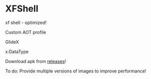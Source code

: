 # XFShell
xf shell - optimized!

Custom AOT profile

GlideX

x:DataType

Download apk from [releases](https://github.com/ysmoradi/XFShell/releases)!

To do: Provide multiple versions of images to improve performance!
